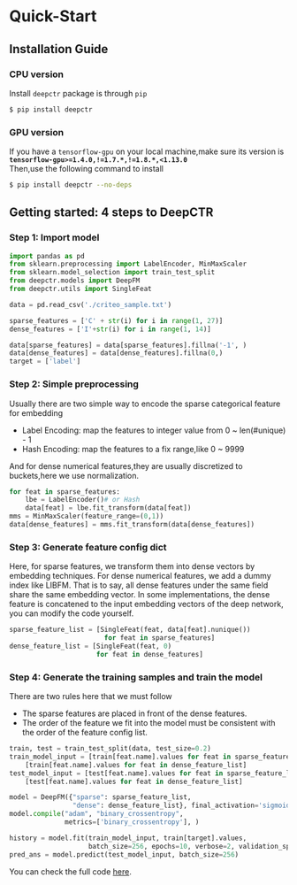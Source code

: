 # Quick-Start

## Installation Guide
### CPU version
Install `deepctr` package is through `pip` 
```bash
$ pip install deepctr
```
### GPU version
If you have a `tensorflow-gpu` on your local machine,make sure its version is
**`tensorflow-gpu>=1.4.0,!=1.7.*,!=1.8.*,<1.13.0`**  
Then,use the following command to install
```bash
$ pip install deepctr --no-deps
```
## Getting started: 4 steps to DeepCTR


### Step 1: Import model


```python
import pandas as pd
from sklearn.preprocessing import LabelEncoder, MinMaxScaler
from sklearn.model_selection import train_test_split
from deepctr.models import DeepFM
from deepctr.utils import SingleFeat

data = pd.read_csv('./criteo_sample.txt')

sparse_features = ['C' + str(i) for i in range(1, 27)]
dense_features = ['I'+str(i) for i in range(1, 14)]

data[sparse_features] = data[sparse_features].fillna('-1', )
data[dense_features] = data[dense_features].fillna(0,)
target = ['label']
```
    


### Step 2: Simple preprocessing


Usually there are two simple way to encode the sparse categorical feature for embedding

- Label Encoding: map the features to integer value from 0 ~ len(#unique) - 1
- Hash Encoding: map the features to a fix range,like 0 ~ 9999

And for dense numerical features,they are usually  discretized to buckets,here we use normalization.

```python
for feat in sparse_features:
    lbe = LabelEncoder()# or Hash
    data[feat] = lbe.fit_transform(data[feat])
mms = MinMaxScaler(feature_range=(0,1))
data[dense_features] = mms.fit_transform(data[dense_features])
```


### Step 3: Generate feature config dict

Here, for sparse features, we transform them into dense vectors by embedding techniques.
For dense numerical features, we add a dummy index like LIBFM.
That is to say, all dense features under the same field share the same embedding vector.
In some implementations, the dense feature is concatened to the input embedding vectors of the deep network, you can modify the code yourself.

```python
sparse_feature_list = [SingleFeat(feat, data[feat].nunique())
                        for feat in sparse_features]
dense_feature_list = [SingleFeat(feat, 0)
                      for feat in dense_features]
```

### Step 4: Generate the training samples and train the model

There are two rules here that we must follow

  - The sparse features are placed in front of the dense features.
  - The order of the feature we fit into the model must be consistent with the order of the feature config list.


```python
train, test = train_test_split(data, test_size=0.2)
train_model_input = [train[feat.name].values for feat in sparse_feature_list] + \
    [train[feat.name].values for feat in dense_feature_list]
test_model_input = [test[feat.name].values for feat in sparse_feature_list] + \
    [test[feat.name].values for feat in dense_feature_list]

model = DeepFM({"sparse": sparse_feature_list,
                "dense": dense_feature_list}, final_activation='sigmoid')
model.compile("adam", "binary_crossentropy",
              metrics=['binary_crossentropy'], )

history = model.fit(train_model_input, train[target].values,
                    batch_size=256, epochs=10, verbose=2, validation_split=0.2, )
pred_ans = model.predict(test_model_input, batch_size=256)

```
You can check the full code [here](./Examples.html#classification-criteo).








